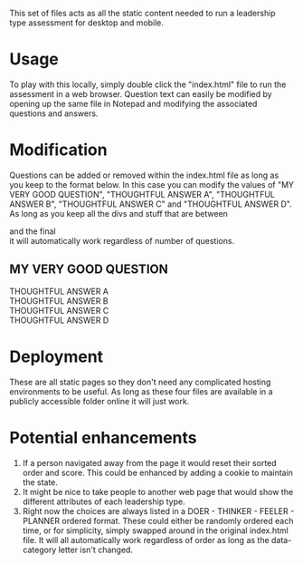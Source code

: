 This set of files acts as all the static content needed to run a leadership type assessment for desktop and mobile.

# Usage
To play with this locally, simply double click the "index.html" file to run the assessment in a web browser.
Question text can easily be modified by opening up the same file in Notepad and modifying the associated questions and answers.

# Modification
Questions can be added or removed within the index.html file as long as you keep to the format below. 
In this case you can modify the values of "MY VERY GOOD QUESTION", "THOUGHTFUL ANSWER A", "THOUGHTFUL ANSWER B", "THOUGHTFUL ANSWER C" and "THOUGHTFUL ANSWER D".
As long as you keep all the divs and stuff that are between <div class="question"> and the final </div> it will automatically work regardless of number of questions.

<div class="question">
    <h2>MY VERY GOOD QUESTION</h2>
        <div class="sortable-container">
        <div class="sortable-item" data-category="A">THOUGHTFUL ANSWER A</div>
        <div class="sortable-item" data-category="B">THOUGHTFUL ANSWER B</div>
        <div class="sortable-item" data-category="C">THOUGHTFUL ANSWER C</div>
        <div class="sortable-item" data-category="D">THOUGHTFUL ANSWER D</div>
    </div>
</div>

# Deployment
These are all static pages so they don't need any complicated hosting environments to be useful. As long as these four files are available in a publicly accessible folder online it will just work.

# Potential enhancements
1. If a person navigated away from the page it would reset their sorted order and score. This could be enhanced by adding a cookie to maintain the state.
2. It might be nice to take people to another web page that would show the different attributes of each leadership type.
3. Right now the choices are always listed in a DOER - THINKER - FEELER - PLANNER ordered format. These could either be randomly ordered each time, or for simplicity, simply swapped around in the original index.html file. It will all automatically work regardless of order as long as the data-category letter isn't changed.

